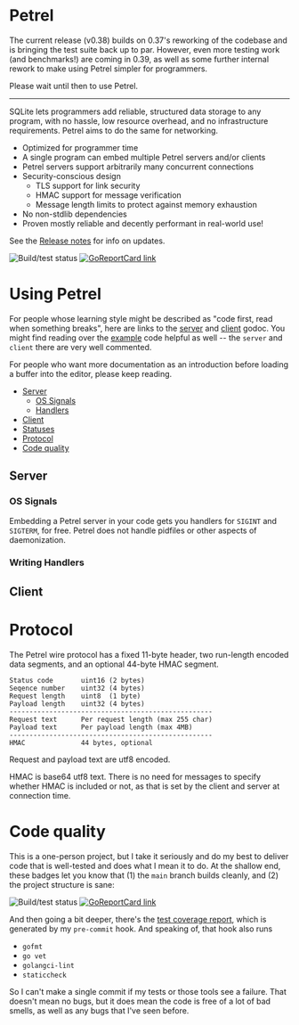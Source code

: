 # Petrel

The current release (v0.38) builds on 0.37's reworking of the codebase
and is bringing the test suite back up to par. However, even more
testing work (and benchmarks!) are coming in 0.39, as well as some
further internal rework to make using Petrel simpler for programmers.

Please wait until then to use Petrel.

----

SQLite lets programmers add reliable, structured data storage to any
program, with no hassle, low resource overhead, and no infrastructure
requirements. Petrel aims to do the same for networking.

- Optimized for programmer time
- A single program can embed multiple Petrel servers and/or clients
- Petrel servers support arbitrarily many concurrent connections
- Security-conscious design
  - TLS support for link security
  - HMAC support for message verification
  - Message length limits to protect against memory exhaustion
- No non-stdlib dependencies
- Proven mostly reliable and decently performant in real-world use!

See the [Release
notes](https://github.com/firepear/petrel/blob/main/RELEASE_NOTES.md)
for info on updates.

![Build/test status](https://github.com/firepear/petrel/actions/workflows/go.yml/badge.svg)
[![GoReportCard link](https://goreportcard.com/badge/github.com/firepear/petrel)](https://goreportcard.com/report/github.com/firepear/petrel)

# Using Petrel

For people whose learning style might be described as "code first,
read when something breaks", here are links to the
[server](https://pkg.go.dev/github.com/firepear/petrel/server?tab=doc)
and
[client](https://pkg.go.dev/github.com/firepear/petrel/client?tab=doc)
godoc. You might find reading over the
[example](https://github.com/firepear/petrel/raw/main/examples/README.md)
code helpful as well -- the `server` and `client` there are very well
commented.

For people who want more documentation as an introduction before
loading a buffer into the editor, please keep reading.

- [Server](#server)
  - [OS Signals](#os-signals)
  - [Handlers](#handlers)
- [Client](#client)
- [Statuses](#statuses)
- [Protocol](#protocol)
- [Code quality](#code-quality)

## Server


### OS Signals

Embedding a Petrel server in your code gets you handlers for `SIGINT`
and `SIGTERM`, for free. Petrel does not handle pidfiles or other
aspects of daemonization.

### Writing Handlers

## Client


# Protocol

The Petrel wire protocol has a fixed 11-byte header, two run-length
encoded data segments, and an optional 44-byte HMAC segment.

    Status code       uint16 (2 bytes)
    Seqence number    uint32 (4 bytes)
    Request length    uint8  (1 byte)
    Payload length    uint32 (4 bytes)
    ---------------------------------------------------
    Request text      Per request length (max 255 char)
    Payload text      Per payload length (max 4MB)
    ---------------------------------------------------
    HMAC              44 bytes, optional

Request and payload text are utf8 encoded.

HMAC is base64 utf8 text. There is no need for messages to specify
whether HMAC is included or not, as that is set by the client and
server at connection time.

# Code quality

This is a one-person project, but I take it seriously and do my best
to deliver code that is well-tested and does what I mean it to do. At
the shallow end, these badges let you know that (1) the `main` branch
builds cleanly, and (2) the project structure is sane:

![Build/test status](https://github.com/firepear/petrel/actions/workflows/go.yml/badge.svg)
[![GoReportCard link](https://goreportcard.com/badge/github.com/firepear/petrel)](https://goreportcard.com/report/github.com/firepear/petrel)

And then going a bit deeper, there's the [test coverage
report](https://firepear.github.io/petrel/assets/coverage.html), which
is generated by my `pre-commit` hook. And speaking of, that hook also
runs

- `gofmt`
- `go vet`
- `golangci-lint`
- `staticcheck`

So I can't make a single commit if my tests or those tools see a
failure. That doesn't mean no bugs, but it does mean the code is free
of a lot of bad smells, as well as any bugs that I've seen before.
